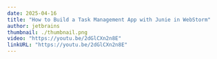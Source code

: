 ```yaml
---
date: 2025-04-16
title: "How to Build a Task Management App with Junie in WebStorm"
author: jetbrains
thumbnail: ./thumbnail.png
video: "https://youtu.be/2dGlCXn2n8E"
linkURL: "https://youtu.be/2dGlCXn2n8E"
---
```

